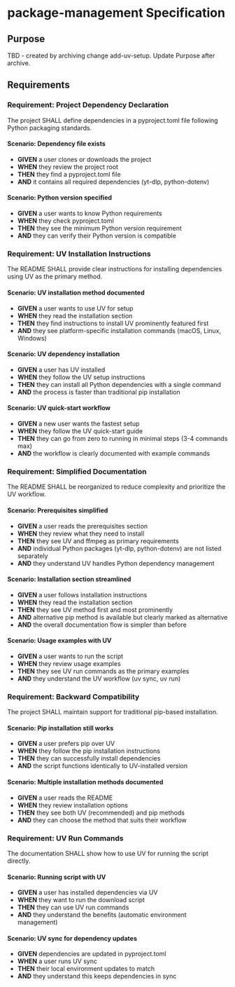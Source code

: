 # package-management Specification

## Purpose
TBD - created by archiving change add-uv-setup. Update Purpose after archive.
## Requirements
### Requirement: Project Dependency Declaration
The project SHALL define dependencies in a pyproject.toml file following Python packaging standards.

#### Scenario: Dependency file exists
- **GIVEN** a user clones or downloads the project
- **WHEN** they review the project root
- **THEN** they find a pyproject.toml file
- **AND** it contains all required dependencies (yt-dlp, python-dotenv)

#### Scenario: Python version specified
- **GIVEN** a user wants to know Python requirements
- **WHEN** they check pyproject.toml
- **THEN** they see the minimum Python version requirement
- **AND** they can verify their Python version is compatible

### Requirement: UV Installation Instructions
The README SHALL provide clear instructions for installing dependencies using UV as the primary method.

#### Scenario: UV installation method documented
- **GIVEN** a user wants to use UV for setup
- **WHEN** they read the installation section
- **THEN** they find instructions to install UV prominently featured first
- **AND** they see platform-specific installation commands (macOS, Linux, Windows)

#### Scenario: UV dependency installation
- **GIVEN** a user has UV installed
- **WHEN** they follow the UV setup instructions
- **THEN** they can install all Python dependencies with a single command
- **AND** the process is faster than traditional pip installation

#### Scenario: UV quick-start workflow
- **GIVEN** a new user wants the fastest setup
- **WHEN** they follow the UV quick-start guide
- **THEN** they can go from zero to running in minimal steps (3-4 commands max)
- **AND** the workflow is clearly documented with example commands

### Requirement: Simplified Documentation
The README SHALL be reorganized to reduce complexity and prioritize the UV workflow.

#### Scenario: Prerequisites simplified
- **GIVEN** a user reads the prerequisites section
- **WHEN** they review what they need to install
- **THEN** they see UV and ffmpeg as primary requirements
- **AND** individual Python packages (yt-dlp, python-dotenv) are not listed separately
- **AND** they understand UV handles Python dependency management

#### Scenario: Installation section streamlined
- **GIVEN** a user follows installation instructions
- **WHEN** they read the installation section
- **THEN** they see UV method first and most prominently
- **AND** alternative pip method is available but clearly marked as alternative
- **AND** the overall documentation flow is simpler than before

#### Scenario: Usage examples with UV
- **GIVEN** a user wants to run the script
- **WHEN** they review usage examples
- **THEN** they see UV run commands as the primary examples
- **AND** they understand the UV workflow (uv sync, uv run)

### Requirement: Backward Compatibility
The project SHALL maintain support for traditional pip-based installation.

#### Scenario: Pip installation still works
- **GIVEN** a user prefers pip over UV
- **WHEN** they follow the pip installation instructions
- **THEN** they can successfully install dependencies
- **AND** the script functions identically to UV-installed version

#### Scenario: Multiple installation methods documented
- **GIVEN** a user reads the README
- **WHEN** they review installation options
- **THEN** they see both UV (recommended) and pip methods
- **AND** they can choose the method that suits their workflow

### Requirement: UV Run Commands
The documentation SHALL show how to use UV for running the script directly.

#### Scenario: Running script with UV
- **GIVEN** a user has installed dependencies via UV
- **WHEN** they want to run the download script
- **THEN** they can use UV run commands
- **AND** they understand the benefits (automatic environment management)

#### Scenario: UV sync for dependency updates
- **GIVEN** dependencies are updated in pyproject.toml
- **WHEN** a user runs UV sync
- **THEN** their local environment updates to match
- **AND** they understand this keeps dependencies in sync

